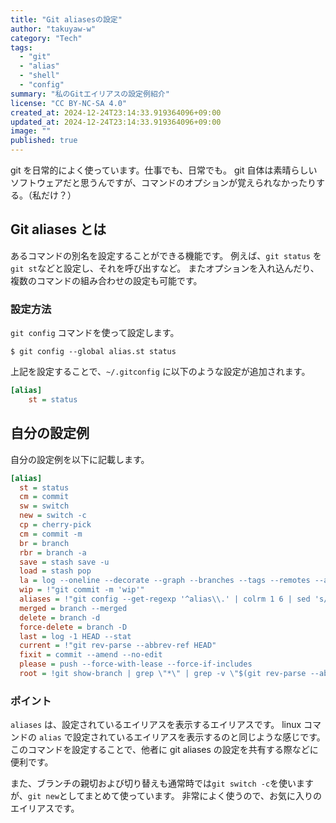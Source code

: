 ```yaml
---
title: "Git aliasesの設定"
author: "takuyaw-w"
category: "Tech"
tags:
  - "git"
  - "alias"
  - "shell"
  - "config"
summary: "私のGitエイリアスの設定例紹介"
license: "CC BY-NC-SA 4.0"
created_at: 2024-12-24T23:14:33.919364096+09:00
updated_at: 2024-12-24T23:14:33.919364096+09:00
image: ""
published: true
---
```


git を日常的によく使っています。仕事でも、日常でも。
git 自体は素晴らしいソフトウェアだと思うんですが、コマンドのオプションが覚えられなかったりする。（私だけ？）

## Git aliases とは

あるコマンドの別名を設定することができる機能です。
例えば、`git status` を `git st`などと設定し、それを呼び出すなど。
またオプションを入れ込んだり、複数のコマンドの組み合わせの設定も可能です。

### 設定方法

`git config` コマンドを使って設定します。

```shell
$ git config --global alias.st status
```

上記を設定することで、`~/.gitconfig` に以下のような設定が追加されます。

```ini
[alias]
    st = status
```

## 自分の設定例

自分の設定例を以下に記載します。

```ini
[alias]
  st = status
  cm = commit
  sw = switch
  new = switch -c
  cp = cherry-pick
  cm = commit -m
  br = branch
  rbr = branch -a
  save = stash save -u
  load = stash pop
  la = log --oneline --decorate --graph --branches --tags --remotes --all
  wip = !"git commit -m 'wip'"
  aliases = !"git config --get-regexp '^alias\\.' | colrm 1 6 | sed 's/[ ]/ = /'"
  merged = branch --merged
  delete = branch -d
  force-delete = branch -D
  last = log -1 HEAD --stat
  current = !"git rev-parse --abbrev-ref HEAD"
  fixit = commit --amend --no-edit
  please = push --force-with-lease --force-if-includes
  root = !git show-branch | grep \"*\" | grep -v \"$(git rev-parse --abbrev-ref HEAD)\" | head -n 1 | sed \"s/.*\\\\[\\\\([^]]*\\\\)\\\\].*/\\\\1/\"
```

### ポイント

`aliases` は、設定されているエイリアスを表示するエイリアスです。
linux コマンドの `alias` で設定されているエイリアスを表示するのと同じような感じです。
このコマンドを設定することで、他者に git aliases の設定を共有する際などに便利です。

また、ブランチの親切および切り替えも通常時では`git switch -c`を使いますが、`git new`としてまとめて使っています。
非常によく使うので、お気に入りのエイリアスです。
